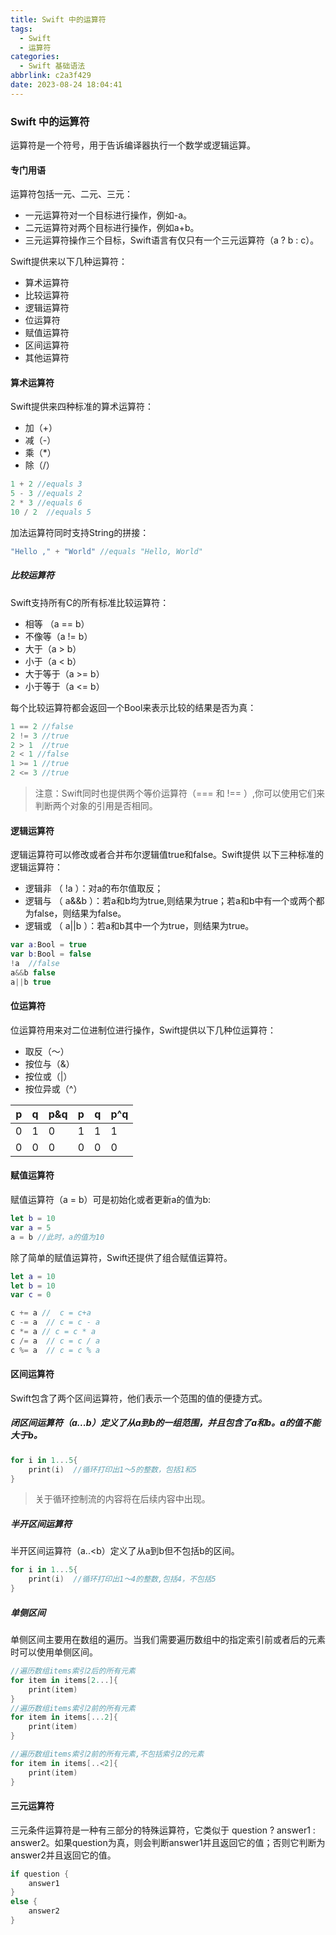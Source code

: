 ```yaml
---
title: Swift 中的运算符
tags:
  - Swift
  - 运算符
categories:
  - Swift 基础语法
abbrlink: c2a3f429
date: 2023-08-24 18:04:41
---
```



### Swift 中的运算符

运算符是一个符号，用于告诉编译器执行一个数学或逻辑运算。

#### 专门用语

运算符包括一元、二元、三元：

- 一元运算符对一个目标进行操作，例如-a。
- 二元运算符对两个目标进行操作，例如a+b。
- 三元运算符操作三个目标，Swift语言有仅只有一个三元运算符（a ? b : c）。

Swift提供来以下几种运算符：

- 算术运算符
- 比较运算符
- 逻辑运算符
- 位运算符
- 赋值运算符
- 区间运算符
- 其他运算符

<!--more-->

#### 算术运算符

Swift提供来四种标准的算术运算符：

- 加（+）
- 减（-）
- 乘（*）
- 除（/）

```swift
1 + 2 //equals 3
5 - 3 //equals 2
2 * 3 //equals 6
10 / 2  //equals 5
```

加法运算符同时支持String的拼接：

```swift
"Hello ," + "World" //equals "Hello, World"
```

##### 比较运算符

Swift支持所有C的所有标准比较运算符：

- 相等 （a == b）
- 不像等（a != b）
- 大于（a > b）
- 小于（a < b）
- 大于等于（a >= b）
- 小于等于（a <= b）

每个比较运算符都会返回一个Bool来表示比较的结果是否为真：

```swift
1 == 2 //false
2 != 3 //true
2 > 1  //true
2 < 1 //false 
1 >= 1 //true
2 <= 3 //true
```

> 注意：Swift同时也提供两个等价运算符（=== 和 !== ）,你可以使用它们来判断两个对象的引用是否相同。

#### 逻辑运算符

逻辑运算符可以修改或者合并布尔逻辑值true和false。Swift提供 以下三种标准的逻辑运算符：

- 逻辑非 （ !a ）：对a的布尔值取反；
- 逻辑与 （ a&&b ）：若a和b均为true,则结果为true；若a和b中有一个或两个都为false，则结果为false。
- 逻辑或 （ a||b ）：若a和b其中一个为true，则结果为true。

```swift
var a:Bool = true 
var b:Bool = false
!a  //false
a&&b false
a||b true
```

#### 位运算符

位运算符用来对二位进制位进行操作，Swift提供以下几种位运算符：

- 取反（～）
- 按位与（&）
- 按位或（|）
- 按位异或（^）

| p    | q    | p&q  | p    | q    | p^q  |
| ---- | ---- | ---- | ---- | ---- | ---- |
| 0    | 1    | 0    | 1    | 1    | 1    |
| 0    | 0    | 0    | 0    | 0    | 0    |

#### 赋值运算符

赋值运算符（a = b）可是初始化或者更新a的值为b:

```swift
let b = 10
var a = 5
a = b //此时，a的值为10
```

除了简单的赋值运算符，Swift还提供了组合赋值运算符。

```swift
let a = 10 
let b = 10
var c = 0

c += a //  c = c+a
c -= a  // c = c - a
c *= a // c = c * a
c /= a  // c = c / a
c %= a  // c = c % a
```

#### 区间运算符

Swift包含了两个区间运算符，他们表示一个范围的值的便捷方式。

##### 闭区间运算符（a...b）定义了从a到b的一组范围，并且包含了a和b。a的值不能大于b。

```swift
for i in 1...5{
    print(i)  //循环打印出1～5的整数，包括1和5
}
```

> 关于循环控制流的内容将在后续内容中出现。

##### 半开区间运算符

半开区间运算符（a..<b）定义了从a到b但不包括b的区间。

```swift
for i in 1...5{
    print(i)  //循环打印出1～4的整数,包括4，不包括5
}
```

##### 单侧区间

单侧区间主要用在数组的遍历。当我们需要遍历数组中的指定索引前或者后的元素时可以使用单侧区间。

```swift
//遍历数组items索引2后的所有元素
for item in items[2...]{
    print(item) 
}
//遍历数组items索引2前的所有元素
for item in items[...2]{
    print(item) 
}

//遍历数组items索引2前的所有元素,不包括索引2的元素
for item in items[..<2]{
    print(item) 
}
```

#### 三元运算符

三元条件运算符是一种有三部分的特殊运算符，它类似于 question ? answer1 : answer2。如果question为真，则会判断answer1并且返回它的值；否则它判断为answer2并且返回它的值。

```swift
if question {
    answer1
}
else {
    answer2
}
```
